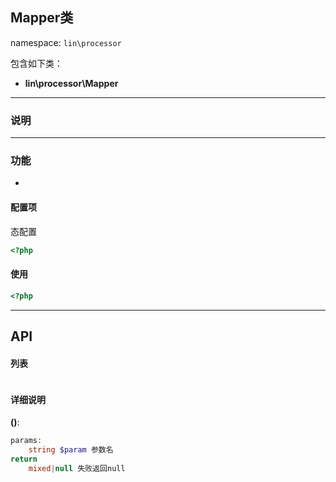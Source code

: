 Mapper类
----
namespace: `lin\processor`

包含如下类：

* **lin\processor\Mapper**

---

### 说明


---

### 功能

*




#### 配置项

态配置

~~~php
<?php


~~~

#### 使用

~~~php
<?php


~~~


---


## API

#### 列表
~~~php


~~~

#### 详细说明

**()**:
```php
params:
    string $param 参数名
return
	mixed|null 失败返回null
```